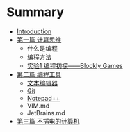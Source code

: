 # Summary

* [Introduction](README.md)
* [第一篇 计算思维](chapter1.md)
   * 什么是编程
   * 编程方法
   * [实验1 编程初探——Blockly Games](experiment1.md)
* [第二篇 编程工具](chapter2.md)
   * [文本编辑器](text-editor.md)
   * [Git](git.md)
   * [Notepad++](notepadplusplus.md)
   * VIM.md
   * JetBrains.md
* [第三篇 不插电的计算机](chapter3.md)

